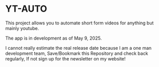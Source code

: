 # YT-AUTO
This project allows you to automate short form videos for anything but mainly youtube.

The app is in development as of May 9, 2025.

I cannot really estimate the real release date because I am a one man development team, Save/Bookmark this Repository and check back regularly, If not sign up for the newsletter on my website!
